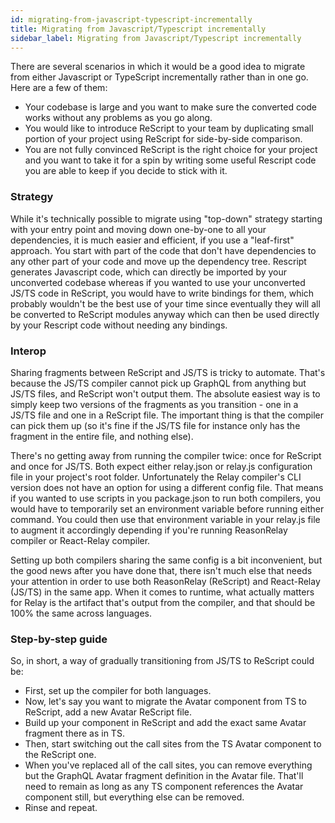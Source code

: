 ```yaml
---
id: migrating-from-javascript-typescript-incrementally
title: Migrating from Javascript/Typescript incrementally
sidebar_label: Migrating from Javascript/Typescript incrementally
---
```


There are several scenarios in which it would be a good idea to migrate from either Javascript or TypeScript incrementally rather than in one go. Here are a few of them:
- Your codebase is large and you want to make sure the converted code works without any problems as you go along.
- You would like to introduce ReScript to your team by duplicating small portion of your project using ReScript for side-by-side comparison.
- You are not fully convinced ReScript is the right choice for your project and you want to take it for a spin by writing some useful Rescript code you are able to keep if you decide to stick with it.

### Strategy

While it's technically possible to migrate using "top-down" strategy starting with your entry point and moving down one-by-one to all your dependencies, it is much easier and efficient, if you use a "leaf-first" approach. You start with part of the code that don't have dependencies to any other part of your code and move up the dependency tree. Rescript generates Javascript code, which can directly be imported by your unconverted codebase whereas if you wanted to use your unconverted JS/TS code in ReScript, you would have to write bindings for them, which probably wouldn't be the best use of your time since eventually they will all be converted to ReScript modules anyway which can then be used directly by your Rescript code without needing any bindings.

### Interop

Sharing fragments between ReScript and JS/TS is tricky to automate. That's because the JS/TS compiler cannot pick up GraphQL from anything but JS/TS files, and ReScript won't output them. The absolute easiest way is to simply keep two versions of the fragments as you transition - one in a JS/TS file and one in a ReScript file. The important thing is that the compiler can pick them up (so it's fine if the JS/TS file for instance only has the fragment in the entire file, and nothing else). 

There's no getting away from running the compiler twice: once for ReScript and once for JS/TS. Both expect either relay.json or relay.js configuration file in your project's root folder. Unfortunately the Relay compiler's CLI version does not have an option for using a different config file. That means if you wanted to use scripts in you package.json to run both compilers, you would have to temporarily set an environment variable before running either command. You could then use that environment variable in your relay.js file to augment it accordingly depending if you're running ReasonRelay compiler or React-Relay compiler.

Setting up both compilers sharing the same config is a bit inconvenient, but the good news after you have done that, there isn't much else that needs your attention in order to use both ReasonRelay (ReScript) and React-Relay (JS/TS) in the same app. When it comes to runtime, what actually matters for Relay is the artifact that's output from the compiler, and that should be 100% the same across languages.

### Step-by-step guide

So, in short, a way of gradually transitioning from JS/TS to ReScript could be:
- First, set up the compiler for both languages.
- Now, let's say you want to migrate the Avatar component from TS to ReScript, add a new Avatar ReScript file.
- Build up your component in ReScript and add the exact same Avatar fragment there as in TS.
- Then, start switching out the call sites from the TS Avatar component to the ReScript one.
- When you've replaced all of the call sites, you can remove everything but the GraphQL Avatar fragment definition in the Avatar file. That'll need to remain as long as any TS component references the Avatar component still, but everything else can be removed.
- Rinse and repeat.